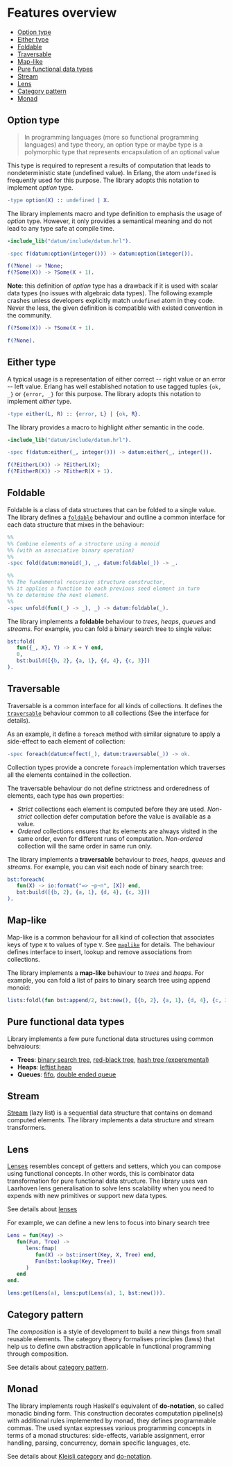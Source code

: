 # Features overview

* [Option type](#option-type)
* [Either type](#either-type)
* [Foldable](#foldable)
* [Traversable](#traversable)
* [Map-like](#map-like)
* [Pure functional data types](#pure-functional-data-types)
* [Stream](#stream)
* [Lens](#lens)
* [Category pattern](#category-pattern)
* [Monad](#monad)

<!-- * [Type safe cast](#type-safe-cast) -->
<!-- * [Topological](#topological) -->


## Option type

> In programming languages (more so functional programming languages) and type theory, an option type or maybe type is a polymorphic type that represents encapsulation of an optional value

This type is required to represent a results of computation that leads to nondeterministic state (undefined value). In Erlang, the atom `undefined` is frequently used for this purpose. The library adopts this notation to implement *option* type.

```erlang
-type option(X) :: undefined | X.
```

The library implements macro and type definition to emphasis the usage of *option* type. However, it only provides a semantical meaning and do not lead to any type safe at compile time. 

```erlang
-include_lib("datum/include/datum.hrl").

-spec f(datum:option(integer())) -> datum:option(integer()).

f(?None) -> ?None;    
f(?Some(X)) -> ?Some(X + 1).
```

**Note**: this definition of *option* type has a drawback if it is used with scalar data types (no issues with algebraic data types). The following example crashes unless developers explicitly match `undefined` atom in they code. Never the less, the given definition is compatible with existed convention in the community.

```erlang
f(?Some(X)) -> ?Some(X + 1).

f(?None).
```

## Either type

A typical usage is a representation of either correct -- right value or an error -- left value. Erlang has well established notation to use tagged tuples `{ok, _}` or `{error, _}` for this purpose. The library adopts this notation to implement *either* type.

```erlang
-type either(L, R) :: {error, L} | {ok, R}.
```

The library provides a macro to highlight *either* semantic in the code.

```erlang
-include_lib("datum/include/datum.hrl").

-spec f(datum:either(_, integer())) -> datum:either(_, integer()).

f(?EitherL(X)) -> ?EitherL(X);    
f(?EitherR(X)) -> ?EitherR(X + 1).
```

## Foldable

Foldable is a class of data structures that can be folded to a single value. The library defines a [`foldable`](../src/foldable.erl) behaviour and outline a common interface for each data structure that mixes in the behaviour:

```erlang
%%
%% Combine elements of a structure using a monoid
%% (with an associative binary operation)
%% 
-spec fold(datum:monoid(_), _, datum:foldable(_)) -> _.

%% 
%% The fundamental recursive structure constructor, 
%% it applies a function to each previous seed element in turn
%% to determine the next element.
%%
-spec unfold(fun((_) -> _), _) -> datum:foldable(_).
```

The library implements a **foldable** behaviour to *trees*, *heaps*, *queues* and *streams*. For example, you can fold a binary search tree to single value:

```erlang
bst:fold(
   fun({_, X}, Y) -> X + Y end,
   0,
   bst:build([{b, 2}, {a, 1}, {d, 4}, {c, 3}])
).
```

## Traversable

Traversable is a common interface for all kinds of collections. It defines the [`traversable`](../src/traversable.erl) behaviour common to all collections (See the interface for details).

As an example, it define a `foreach` method with similar signature to apply a side-effect to each element of collection:

```erlang
-spec foreach(datum:effect(_), datum:traversable(_)) -> ok.
``` 
Collection types provide a concrete `foreach` implementation which traverses all the elements contained in the collection.    

The traversable behaviour do not define strictness and orderedness of elements, each type has own properties:

* *Strict* collections each element is computed before they are used. *Non-strict* collection defer computation before the value is available as a value.
* *Ordered* collections ensures that its elements are always visited in the same order, even for different runs of computation. *Non-ordered* collection will the same order in same run only.

The library implements a **traversable** behaviour to *trees*, *heaps*, *queues* and *streams*. For example, you can visit each node of binary search tree:

```erlang
bst:foreach(
   fun(X) -> io:format("=> ~p~n", [X]) end,
   bst:build([{b, 2}, {a, 1}, {d, 4}, {c, 3}])
).
```

## Map-like

Map-like is a common behaviour for all kind of collection that associates keys of type `K` to values of type `V`. See [`maplike`](../src/maplike.erl) for details. The behaviour defines interface to insert, lookup and remove associations from collections.

The library implements a **map-like** behaviour to *trees* and *heaps*. For example, you can fold a list of pairs to binary search tree using append monoid:

```erlang
lists:foldl(fun bst:append/2, bst:new(), [{b, 2}, {a, 1}, {d, 4}, {c, 3}]).
```

## Pure functional data types

Library implements a few pure functional data structures using common behvaiours:

* **Trees**: [binary search tree](../src/maplike/bst.erl), [red-black tree](../src/maplike/rbtree.erl), [hash tree (experemental)](../src/maplike/htree.erl)
* **Heaps**: [leftist heap](../src/maplike/heap.erl)
* **Queues**: [fifo](../src/queue/q.erl), [double ended queue](../src/queue/deq.erl)


## Stream

[Stream](../src/stream/stream.erl) (lazy list) is a sequential data structure that contains on demand computed elements. The library implements a data structure and stream transformers. 


## Lens

[Lenses](../src/lens/lens.erl) resembles concept of getters and setters, which you can compose using functional concepts. In other words, this is combinator data transformation for pure functional data structure. The library uses van Laarhoven lens generalisation to solve lens scalability when you need to expends with new primitives or support new data types.

See details about [lenses](../src/lens/lens.erl)

For example, we can define a new lens to focus into binary search tree

```erlang
Lens = fun(Key) ->
   fun(Fun, Tree) -> 
      lens:fmap(
         fun(X) -> bst:insert(Key, X, Tree) end, 
         Fun(bst:lookup(Key, Tree))
      )
   end
end.

lens:get(Lens(a), lens:put(Lens(a), 1, bst:new())).
```



## Category pattern

The *composition* is a style of development to build a new things from small reusable elements. The category theory formalises principles (laws) that help us to define own abstraction applicable in functional programming through composition. 

See details about [category pattern](category.md). 


## Monad

The library implements rough Haskell's equivalent of **do-notation**, so called monadic binding form. This construction decorates computation pipeline(s) with additional rules implemented by monad, they defines programmable commas. The used syntax expresses various programming concepts in terms of a monad structures: side-effects, variable assignment, error handling, parsing, concurrency, domain specific languages, etc. 

See details about [Kleisli category](category.md) and [do-notation](monad.md). 
